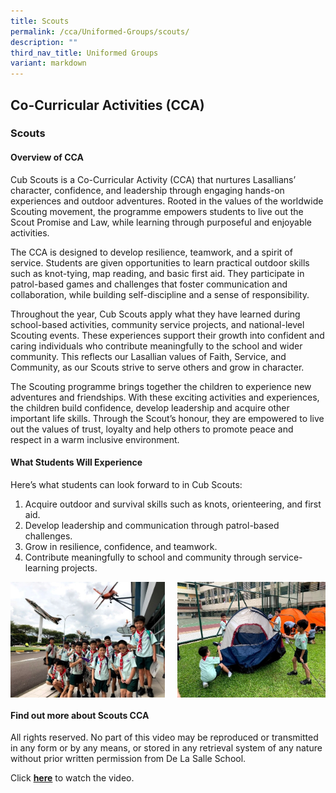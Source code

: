 ```yaml
---
title: Scouts
permalink: /cca/Uniformed-Groups/scouts/
description: ""
third_nav_title: Uniformed Groups
variant: markdown
---
```

## Co-Curricular&nbsp;Activities&nbsp;(CCA)

### Scouts
#### Overview of CCA
Cub Scouts is a Co-Curricular Activity (CCA) that nurtures Lasallians’ character, confidence, and leadership through engaging hands-on experiences and outdoor adventures. Rooted in the values of the worldwide Scouting movement, the programme empowers students to live out the Scout Promise and Law, while learning through purposeful and enjoyable activities.

The CCA is designed to develop resilience, teamwork, and a spirit of service. Students are given opportunities to learn practical outdoor skills such as knot-tying, map reading, and basic first aid. They participate in patrol-based games and challenges that foster communication and collaboration, while building self-discipline and a sense of responsibility.

Throughout the year, Cub Scouts apply what they have learned during school-based activities, community service projects, and national-level Scouting events. These experiences support their growth into confident and caring individuals who contribute meaningfully to the school and wider community. This reflects our Lasallian values of Faith, Service, and Community, as our Scouts strive to serve others and grow in character.

The Scouting programme brings together the children to experience new adventures and friendships. With these exciting activities and experiences, the children build confidence, develop leadership and acquire other important life skills. Through the Scout’s honour, they are empowered to live out the values of trust, loyalty and help others to promote peace and respect in a warm inclusive environment.

#### What Students Will Experience 
Here’s what students can look forward to in Cub Scouts:

1.	Acquire outdoor and survival skills such as knots, orienteering, and first aid.
2.	Develop leadership and communication through patrol-based challenges.
3.	Grow in resilience, confidence, and teamwork.
4.	Contribute meaningfully to school and community through service-learning projects.



<img src="/images/Scouts-1.jpg" style="width:49%" align="left">
<img src="/images/Scouts-2.jpg" style="width:47%" align="right">
<br clear="left">

#### Find out more about Scouts CCA

All rights reserved. No part of this video may be reproduced or transmitted in any form or by any means, or stored in any retrieval system of any nature without prior written permission from De La Salle School.  
  
Click&nbsp;**[here](https://youtu.be/L8YxrnJnj9Y)**&nbsp;to watch the video.